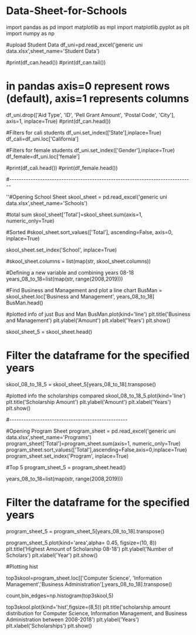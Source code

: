 # Data-Sheet-for-Schools

import pandas as pd
import matplotlib as mpl
import matplotlib.pyplot as plt
import numpy as np

#upload Student Data
df_uni=pd.read_excel('generic uni data.xlsx',sheet_name='Student Data')

#print(df_can.head())
#print(df_can.tail())

# in pandas axis=0 represent rows (default), axis=1 represents columns
df_uni.drop(['Aid Type', 'ID', 'Pell Grant Amount', 'Postal Code', 'City'], axis=1, inplace=True)
#print(df_can.head())


#Filters for cali students
df_uni.set_index(['State'],inplace=True)
df_cali=df_uni.loc['California']


#Filters for female students
df_uni.set_index(['Gender'],inplace=True)
df_female=df_uni.loc['female']

#print(df_cali.head())
#print(df_female.head())

#------------------------------------------------------------------------------

''#Opening School Sheet
skool_sheet = pd.read_excel('generic uni data.xlsx',sheet_name='Schools')

#total sum
skool_sheet['Total']=skool_sheet.sum(axis=1, numeric_only=True)

#Sorted
#skool_sheet.sort_values(['Total'], ascending=False, axis=0, inplace=True)

skool_sheet.set_index('School', inplace=True)

#skool_sheet.columns = list(map(str, skool_sheet.columns))

#Defining a new variable and combining years 08-18
years_08_to_18=list(map(str, range(2008,2019)))

#Find Business and Management and plot a line chart
BusMan = skool_sheet.loc['Business and Management', years_08_to_18] 
BusMan.head()

#plotted info of just Bus and Man
BusMan.plot(kind='line')
plt.title('Business and Management')
plt.ylabel('Amount')
plt.xlabel('Years')
plt.show()

skool_sheet_5 = skool_sheet.head()

# Filter the dataframe for the specified years
skool_08_to_18_5 = skool_sheet_5[years_08_to_18].transpose()

#plotted info the scholarships compared
skool_08_to_18_5.plot(kind='line')
plt.title('Scholarship Amount')
plt.ylabel('Amount')
plt.xlabel('Years')
plt.show()

#--------------------------------------------------

#Opening Program Sheet
program_sheet = pd.read_excel('generic uni data.xlsx',sheet_name='Programs')
program_sheet['Total']=program_sheet.sum(axis=1, numeric_only=True)
program_sheet.sort_values(['Total'],ascending=False,axis=0,inplace=True)
program_sheet.set_index('Program', inplace=True)



#Top 5
program_sheet_5 = program_sheet.head()

years_08_to_18=list(map(str, range(2008,2019)))

# Filter the dataframe for the specified years
program_sheet_5 = program_sheet_5[years_08_to_18].transpose()


program_sheet_5.plot(kind='area',alpha= 0.45, figsize=(10, 8))
plt.title('Highest Amount of Scholarship 08-18')
plt.ylabel('Number of Scholars')
plt.xlabel('Year')
plt.show()

#Plotting hist


top3skool=program_sheet.loc[['Computer Science', 'Information Management','Business Administration'],years_08_to_18].transpose()

count,bin_edges=np.histogram(top3skool,5)


top3skool.plot(kind='hist',figsize=(8,5))
plt.title('scholarship amount distribution for Computer Science, Information Management, and Business Administration between 2008-2018')
plt.ylabel('Years')
plt.xlabel('Scholarships')
plt.show()
